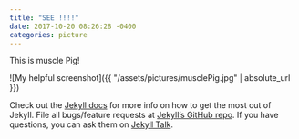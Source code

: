 ```yaml
---
title: "SEE !!!!"
date: 2017-10-20 08:26:28 -0400
categories: picture
---
```

This is muscle Pig!

![My helpful screenshot]({{ "/assets/pictures/musclePig.jpg" | absolute_url }})

Check out the [Jekyll docs][jekyll-docs] for more info on how to get the most out of Jekyll. File all bugs/feature requests at [Jekyll’s GitHub repo][jekyll-gh]. If you have questions, you can ask them on [Jekyll Talk][jekyll-talk].

[jekyll-docs]: https://jekyllrb.com/docs/home
[jekyll-gh]:   https://github.com/jekyll/jekyll
[jekyll-talk]: https://talk.jekyllrb.com/